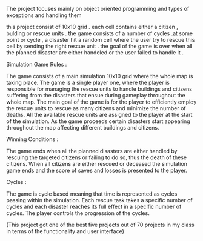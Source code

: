 The project focuses mainly on object oriented programming and types of exceptions and handling them

this project consist of 10x10 grid . each cell contains either a citizen , bulding or rescue units . the game consists of a number of cycles .at some point or cycle , a disaster hit a random cell where the user try to rescue this cell by sending the right rescue unit . the goal of the game is over when all the planned disaster are either handeled or the user failed to handle it . 

Simulation Game Rules :

The game consists of a main simulation 10x10 grid where the whole map is taking place.
The game is a single player one, where the player is responsible for managing the rescue units
to handle buildings and citizens suffering from the disasters that ensue during gameplay
throughout the whole map. The main goal of the game is for the player to efficiently employ the
rescue units to rescue as many citizens and minimize the number of deaths. All the available
rescue units are assigned to the player at the start of the simulation. As the game proceeds
certain disasters start appearing throughout the map affecting different buildings and citizens.

Winning Conditions :

The game ends when all the planned disasters are either handled by rescuing the targeted
citizens or failing to do so, thus the death of these citizens. When all citizens are either rescued
or deceased the simulation game ends and the score of saves and losses is presented to the
player.

Cycles :

The game is cycle based meaning that time is represented as cycles passing within the
simulation. Each rescue task takes a specific number of cycles and each disaster reaches its full
effect in a specific number of cycles. The player controls the progression of the cycles.

(This project got one of the best five projects out of 70 projects in my class in terms of the functionality and user interface)
